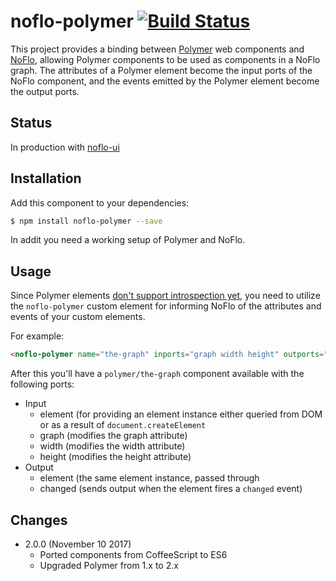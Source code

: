 # noflo-polymer [![Build Status](https://secure.travis-ci.org/noflo/noflo-polymer.png?branch=master)](http://travis-ci.org/noflo/noflo-polymer)

This project provides a binding between [Polymer](http://www.polymer-project.org/) web components and [NoFlo](http://noflojs.org/), allowing Polymer components to be used as components in a NoFlo graph. The attributes of a Polymer element become the input ports of the NoFlo component, and the events emitted by the Polymer element become the output ports.

## Status

In production with [noflo-ui](https://github.com/noflo/noflo-ui)

## Installation

Add this component to your dependencies:

```bash
$ npm install noflo-polymer --save
```

In addit you need a working setup of Polymer and NoFlo.

## Usage

Since Polymer elements [don't support introspection yet](https://github.com/Polymer/polymer/issues/336), you need to utilize the `noflo-polymer` custom element for informing NoFlo of the attributes and events of your custom elements.

For example:

```html
<noflo-polymer name="the-graph" inports="graph width height" outports="changed"></noflo-polymer>
```

After this you'll have a `polymer/the-graph` component available with the following ports:

* Input
  - element (for providing an element instance either queried from DOM or as a result of `document.createElement`
  - graph (modifies the graph attribute)
  - width (modifies the width attribute)
  - height (modifies the height attribute)
* Output
  - element (the same element instance, passed through
  - changed (sends output when the element fires a `changed` event)

## Changes

* 2.0.0 (November 10 2017)
  - Ported components from CoffeeScript to ES6
  - Upgraded Polymer from 1.x to 2.x
